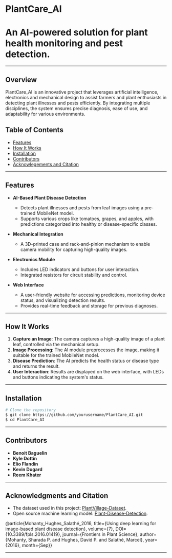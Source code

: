 # PlantCare_AI

# An AI-powered solution for plant health monitoring and pest detection.

--- 

## Overview
PlantCare_AI is an innovative project that leverages artificial intelligence, electronics and mechanical design to assist farmers and plant enthusiasts in detecting plant illnesses and pests efficiently. By integrating multiple disciplines, the system ensures precise diagnosis, ease of use, and adaptability for various environments.

## Table of Contents
- [Features](#features)
- [How It Works](#how-it-works)
- [Installation](#installation)
- [Contributors](#contributors)
- [Acknowlegements and Citation](#acknowlegements-and-citation)

---

## Features
- **AI-Based Plant Disease Detection**
   - Detects plant illnesses and pests from leaf images using a pre-trained MobileNet model.
   - Supports various crops like tomatoes, grapes, and apples, with predictions categorized into healthy or disease-specific classes.

- **Mechanical Integration**
   - A 3D-printed case and rack-and-pinion mechanism to enable camera mobility for capturing high-quality images.

- **Electronics Module**
   - Includes LED indicators and buttons for user interaction.
   - Integrated resistors for circuit stability and control.

- **Web Interface**
   - A user-friendly website for accessing predictions, monitoring device status, and visualizing detection results.
   - Provides real-time feedback and storage for previous diagnoses.

---

## How It Works
1. **Capture an Image**: The camera captures a high-quality image of a plant leaf, controlled via the mechanical setup.
2. **Image Processing**: The AI module preprocesses the image, making it suitable for the trained MobileNet model.
3. **Disease Prediction**: The AI predicts the health status or disease type and returns the result.
4. **User Interaction**: Results are displayed on the web interface, with LEDs and buttons indicating the system's status.

---

## Installation
```bash
# Clone the repository
$ git clone https://github.com/yourusername/PlantCare_AI.git
$ cd PlantCare_AI
```

---

## Contributors
- **Benoit Baguelin** 
- **Kyle Dottin** 
- **Elio Flandin** 
- **Kevin Dugard** 
- **Reem Khater**

---

## Acknowledgments and Citation
- The dataset used in this project: [PlantVillage-Dataset](https://github.com/spMohanty/PlantVillage-Dataset.git).
- Open source machine learning model: [Plant-Disease-Detection](https://github.com/NouraAlgohary/Plant-Disease-Detection.git).

@article{Mohanty_Hughes_Salathé_2016,
title={Using deep learning for image-based plant disease detection},
volume={7},
DOI={10.3389/fpls.2016.01419},
journal={Frontiers in Plant Science},
author={Mohanty, Sharada P. and Hughes, David P. and Salathé, Marcel},
year={2016},
month={Sep}} 

--- 
